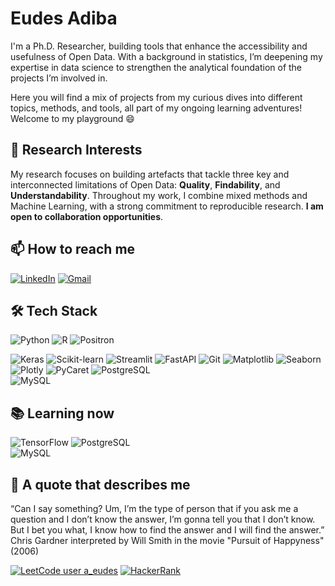 # Eudes Adiba 
I'm a Ph.D. Researcher, building tools that enhance the accessibility and usefulness of Open Data. With a background in statistics, I’m deepening my expertise in data science to strengthen the analytical foundation of the projects I’m involved in. 

Here you will find a mix of projects from my curious dives into different topics, methods, and tools, all part of my ongoing learning adventures! Welcome to my playground 😄

## 🌱 Research Interests
My research focuses on building artefacts that tackle three key and interconnected limitations of Open Data: **Quality**, **Findability**, and **Understandability**. Throughout my work, I combine mixed methods and Machine Learning, with a strong commitment to reproducible research. **I am open to collaboration opportunities**.

## 📫 How to reach me
[![LinkedIn](https://img.shields.io/badge/-LinkedIn-blue?style=flat&logo=Linkedin&logoColor=white)](https://www.linkedin.com/in/eudes-adiba/)
[![Gmail](https://img.shields.io/badge/-Gmail-c14438?style=flat&logo=Gmail&logoColor=white)](mailto:eudes1adiba11@gmail.com)


## 🛠️ Tech Stack

![Python](https://img.shields.io/badge/-Python-3776AB?style=flat-square&logo=Python&logoColor=white)
![R](https://img.shields.io/badge/-R-276DC3?style=flat-square&logo=R&logoColor=white)
![Positron](https://img.shields.io/badge/-Positron-11557C?style=flat-square&logo=Positron&logoColor=white)

![Keras](https://img.shields.io/badge/-Keras-D00000?style=flat-square&logo=Keras&logoColor=white)
![Scikit-learn](https://img.shields.io/badge/-Scikit--learn-F7931E?style=flat-square&logo=scikit-learn&logoColor=white)
![Streamlit](https://img.shields.io/badge/-Streamlit-FF4B4B?style=flat-square&logo=Streamlit&logoColor=white)
![FastAPI](https://img.shields.io/badge/-FastAPI-009688?style=flat-square&logo=FastAPI&logoColor=white)
![Git](https://img.shields.io/badge/-Git-F05032?style=flat-square&logo=Git&logoColor=white)
![Matplotlib](https://img.shields.io/badge/-Matplotlib-11557C?style=flat-square&logo=Matplotlib&logoColor=white)
![Seaborn](https://img.shields.io/badge/-Seaborn-3776AB?style=flat-square&logo=Seaborn&logoColor=white)
![Plotly](https://img.shields.io/badge/-Plotly-3F4F75?style=flat-square&logo=Plotly&logoColor=white)
![PyCaret](https://img.shields.io/badge/-PyCaret-1C1E24?style=flat-square&logo=PyCaret&logoColor=white)
![PostgreSQL](https://img.shields.io/badge/-PostgreSQL-336791?style=flat-square&logo=PostgreSQL&logoColor=white)  
![MySQL](https://img.shields.io/badge/-MySQL-4479A1?style=flat-square&logo=MySQL&logoColor=white)


## 📚 Learning now 
![TensorFlow](https://img.shields.io/badge/-TensorFlow-FF6F00?style=flat-square&logo=TensorFlow&logoColor=white)
![PostgreSQL](https://img.shields.io/badge/-PostgreSQL-336791?style=flat-square&logo=PostgreSQL&logoColor=white)  
![MySQL](https://img.shields.io/badge/-MySQL-4479A1?style=flat-square&logo=MySQL&logoColor=white)


## 💬 A quote that describes me 
“Can I say something? Um, I’m the type of person that if you ask me a question and I don’t know the answer, I’m gonna tell you that I don’t know. But I bet you what, I know how to find the answer and I will find the answer.” Chris Gardner interpreted by Will Smith in the movie "Pursuit of Happyness" (2006)

[![LeetCode user a_eudes](https://img.shields.io/badge/dynamic/json?style=flat&labelColor=black&color=%23ffa116&label=leetcode&query=solvedOverTotal&url=https%3A%2F%2Fleetcode-badge.vercel.app%2Fapi%2Fusers%2F/a_eudes&logo=leetcode&logoColor=yellow)](https://leetcode.com/a_eudes/)
[![HackerRank](https://img.shields.io/badge/HackerRank-Profile-brightgreen?logo=hackerrank&logoColor=white&labelColor=2EC866&color=2EC866)](https://www.hackerrank.com/eudes1adiba11)

